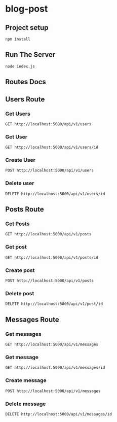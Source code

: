 # blog-post

## Project setup

```
npm install
```

## Run The Server

```
node index.js
```

## Routes Docs

## Users Route

### Get Users

```
GET http://localhost:5000/api/v1/users
```

### Get User

```
GET http://localhost:5000/api/v1/users/id
```

### Create User

```
POST http://localhost:5000/api/v1/users
```

### Delete user

```
DELETE http://localhost:5000/api/v1/users/id
```

## Posts Route

### Get Posts

```
GET http://localhost:5000/api/v1/posts
```

### Get post

```
GET http://localhost:5000/api/v1/posts/id
```

### Create post

```
POST http://localhost:5000/api/v1/posts
```

### Delete post

```
DELETE http://localhost:5000/api/v1/post/id
```

## Messages Route

### Get messages

```
GET http://localhost:5000/api/v1/messages
```

### Get message

```
GET http://localhost:5000/api/v1/messages/id
```

### Create message

```
POST http://localhost:5000/api/v1/messages
```

### Delete message

```
DELETE http://localhost:5000/api/v1/messages/id
```
